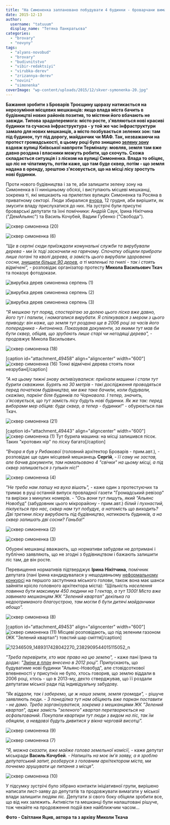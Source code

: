 ```yaml
---
title: "На Симоненка заплановано побудувати 4 будинки - броварчани вимагають залишити там ліс - ФОТО"
date: 2015-12-13
author: 
  username: "tatuuum"
  display_name: "Тетяна Панкратьєва"
categories: 
  - "brovary"
  - "novyny"
tags: 
  - "alyans-novobud"
  - "brovary"
  - "budivnitstvo"
  - "vibir-redaktsiyi"
  - "virubka-derev"
  - "zrizannya-derev"
  - "novini"
  - "simonenka"
coverImage: "wp-content/uploads/2015/12/skver-symonenka-20.jpg"
---
```


**Бажання зробити з Броварів Троєщину щоразу натикається на нерозуміння місцевих мешканців: якщо влада міста бачить в будівництві нових районів позитив, то містяни його вбачають не завжди. Типова зрадоперемога: місто росте, з'являються нові красиві будинки та сучасна інфраструктура - у той же час інфраструктури замало для нових мешканців, а місто позбувається зелених зон: там під будинок, тут під дорогу, майданчик чи МАФ. Так, незважаючи на протест громадськості, в цьому році було знищено [зелену зону](https://mpz.brovary.org/na-vulitsi-kiyivskiy-zrizali-shhe-blizko-sotni-derev-aktivisti-b-yut-na-spoloh/) вздовж вулиці Київської навпроти Терміналу: мовляв, земля там вже давно роздана і власники можуть робити, що схочуть. Схожа складається ситуація і з ліском на вулиці Симоненка. Влада то обіцяє, що ліс не чіпатимуть, потім каже, що там буде сквер, потім - що земля надана в оренду, зрештою з'ясовується, що на місці лісу зростуть нові будинки.**

Проти нового будівництва і за те, аби залишити зелену зону на Симоненка в її нинішньому обсязі, і виступають місцеві мешканці, зокрема ті, які мешкають на прилеглих вулицях Симоненка та Росяна в приватному секторі. Люди збиралися [вчора](https://mpz.brovary.org/49434-2/), 12 грудня, аби вирішити, як змусити владу прислухатися до них. На зустрічі були присутні броварські депутати та їхні помічники: Андрій Саук, Ірина Нікітчина ("ДемАльянс") та Василь Кочубей, Вадим Губенко ("Свобода").

![сквер симоненка (20)](https://mpz.brovary.org/wp-content/uploads/2015/12/skver-symonenka-20.jpg)

![сквер симоненка (6)](https://mpz.brovary.org/wp-content/uploads/2015/12/skver-symonenka-6.jpg)

_"Ще в серпні сюди приїзждали комунальні служби та вирубували дерева - ми їх тоді заскочили на гарячому. Спочатку обіцяли прибрати лише погані та кволі дерева, а замість цього вирубали здоровенні сосни, [знищили більше 90 дерев](https://mpz.brovary.org/tsogo-lita-vykonkom-nadav-dozvoly-na-zrizannya-156-derev-u-brovarah/), а ті маленькі та гнилі - так і стоять відмічені",_ - розповідає організатор протесту **Микола Васильович Ткач** та показує фотодокази.

![вирубка дерев симоненка серпень (1)](https://mpz.brovary.org/wp-content/uploads/2015/12/vyrubka-derev-symonenka-serpen-1.jpg)

![вирубка дерев симоненка серпень (2)](https://mpz.brovary.org/wp-content/uploads/2015/12/vyrubka-derev-symonenka-serpen-2.jpg)

![вирубка дерев симоненка серпень (3)](https://mpz.brovary.org/wp-content/uploads/2015/12/vyrubka-derev-symonenka-serpen-3.jpg)

_"Я мешкаю тут поряд, спостерігаю за долею цього ліска вже давно, його тут і палили, і намагалися вирубати. Я спілкувався з мером з цього приводу: він каже, що земля тут роздана ще в 2006 році за часів його попередника - Антоненка. Показував документи, за якими тут мав би бути сквер, обіцяв, що зрубають лише старі чи негодящі дерева",_ - продовжує Микола Васильович.

![сквер симоненка (18)](https://mpz.brovary.org/wp-content/uploads/2015/12/skver-symonenka-18.jpg)

\[caption id="attachment\_49458" align="aligncenter" width="600"\]![сквер симоненка (16)](https://mpz.brovary.org/wp-content/uploads/2015/12/skver-symonenka-16.jpg) Тонкі відмічені дерева стоять поки незрубані\[/caption\]

_"А на цьому тижні знову активізувалися: приїхали машини і стали тут бурити скважини. Бурять на 30 метрів - такі дослідження проводяться перед початком будівництва, ми вже таке бачили, коли будували, скажімо, паркінг біля будинків по Чорновола. І тепер, значить, з'ясовується, що тут замість лісу будуть нові будинки. Як же так: перед виборами мер обіцяв: буде сквер, а тепер - будинки!"_ - обурюється пан Ткач.

![сквер симоненка (21)](https://mpz.brovary.org/wp-content/uploads/2015/12/skver-symonenka-21.jpg)

\[caption id="attachment\_49443" align="aligncenter" width="600"\]![сквер симоненка (1)](https://mpz.brovary.org/wp-content/uploads/2015/12/skver-symonenka-1.jpg) Тут бурила машина: на місці залишився пісок. Таких "кротових нір" по ліску багато\[/caption\]

_"Вчора я був у Рибакової_ (головний архітектор Броварів - прим.авт.)_,_ - розповідає ще один місцевий мешканець **Сергій**, - _її саму не застав, але бачив документи, там намальовано 4 "свічки" на цьому місці, а під сквер залишається з гулькін ніс!"_

![сквер симоненка (4)](https://mpz.brovary.org/wp-content/uploads/2015/12/skver-symonenka-4.jpg)

_"Не треба нам лапшу на вуха вішать",_ - каже один з протестуючих та тримає в руці останній випуск провладної газети "Громадський ревізор" та вирізки з минулих номерів. - _"Ось вони тут пишуть, який "Альянс Новобуд"_ (забудовник цього мікрорайону - прим.авт.) _білий і пухнастий, піклується про нас, сквер нам тут побудує, а натомість що виходить? Дві третини ліску вирубають під будівництво, натикають будинків, а на сквер залишать дві сосни? Ганьба!"_

![сквер симоненка (2)](https://mpz.brovary.org/wp-content/uploads/2015/12/skver-symonenka-2.jpg)

![сквер симоненка (3)](https://mpz.brovary.org/wp-content/uploads/2015/12/skver-symonenka-3.jpg)

Обурені мешканці вважають, що нормативи забудови не дотримані і публічно заявляють, що не згодні з будівництвом і бажають залишити ліс там, де він росте.

Перевищення нормативів підтверджує **Ірина Нікітчина**, помічник депутата (пані Ірина кандидувалася у нещодавньому [неформальному конкурсі](https://mpz.brovary.org/predstavlennya-potentsijnyh-zastupnykiv-mera-tehnichni-kandydaty-gosti-z-kyyeva-ta-tskuvannya-zmi-chastyna-2/) на першого заступника міського голови, також вона має шанси зайняти крісло головного архітектора міста): _"Щільність населення повинна бути максимум 450 людини на 1 гектар, а тут 1300! Місто вже завинило мешканцям ЖК "Зелений квартал" декілька га недоотриманого благоустрою, там могли б бути дитячі майданчики абощо"._

![сквер симоненка (8)](https://mpz.brovary.org/wp-content/uploads/2015/12/skver-symonenka-8.jpg)

\[caption id="attachment\_49453" align="aligncenter" width="600"\]![сквер симоненка (11)](https://mpz.brovary.org/wp-content/uploads/2015/12/skver-symonenka-11.jpg) Місцеві розповідають, що під зеленим газоном (ЖК "Зелений квартал") товстий шар сміття\[/caption\]

![12346509_1489317428042270_2382909544015115052_n](https://mpz.brovary.org/wp-content/uploads/2015/12/12346509_1489317428042270_2382909544015115052_n.jpg)

_"Треба перевірити, хто має право на цю землю",_ - каже пані Ірина та додає: _"[Зміни в план](http://docs.brovary.org/p6441/20.12.2012/783-27-06) внесено в 2012 році"._ Припускають, що будуватиме нові будинки "Альянс-Новобуд", але стовідсоткової впевненості у присутніх не було, хтось говорив, що землю віддали в 2006 році, хтось - що в 2013-му, дехто стверджував, що її роздали депутатам міської ради під індивідуальну забудову.

_"Як віддали, так і заберемо, це ж наша земля, земля громади",_ - рішуче заявляють люди. - _З понеділка тут нам обіцяють вже паркан поставити - не дамо. Треба зорганізуватися, зокрема з мешканцями ЖК "Зелений квартал", адже замість "зеленого" квартал перетворюється на асфальтований. Покупали квартири тут люди з видом на ліс, так їм обяцяли, а невдовзі будуть дивитися у вікна черговій висотці"._

![сквер симоненка (9)](https://mpz.brovary.org/wp-content/uploads/2015/12/skver-symonenka-9.jpg)

![сквер симоненка (7)](https://mpz.brovary.org/wp-content/uploads/2015/12/skver-symonenka-7.jpg)

_"Я, можна сказати, вже майже голова земельної комісії,_ - каже депутат міськради **Василь Кочубей**. - _Напишіть на моє ім'я заяву, а я зроблю депутатський запит, розберуся з головним архітектором міста, ми почнемо зрушувати це питання з місця"._

![сквер симоненка (10)](https://mpz.brovary.org/wp-content/uploads/2015/12/skver-symonenka-10.jpg)

У підсумку зустрічі було зібрано контакти ініціативної групи, вирішено написати лист-заяву до депутатів та продовжувати вимагати у міської влади залишити людям ліс. Депутати зі свого боку обіцяли зробити все, що від них залежить. Активісти та мешканці були налаштовані рішуче, тож чекайте на продовження подій вже найближчим часом...

**Фото - Світлани Яцив, автора та з архіву Миколи Ткача**
